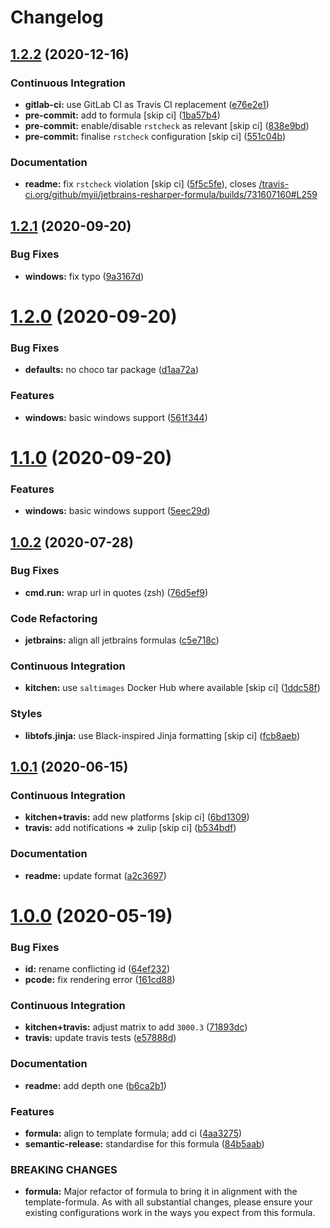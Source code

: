 # Changelog

## [1.2.2](https://github.com/saltstack-formulas/jetbrains-resharper-formula/compare/v1.2.1...v1.2.2) (2020-12-16)


### Continuous Integration

* **gitlab-ci:** use GitLab CI as Travis CI replacement ([e76e2e1](https://github.com/saltstack-formulas/jetbrains-resharper-formula/commit/e76e2e193498d6166bd9f05fca7f3619f450a8ab))
* **pre-commit:** add to formula [skip ci] ([1ba57b4](https://github.com/saltstack-formulas/jetbrains-resharper-formula/commit/1ba57b48f74db260202050a4edb35516a8fa4267))
* **pre-commit:** enable/disable `rstcheck` as relevant [skip ci] ([838e9bd](https://github.com/saltstack-formulas/jetbrains-resharper-formula/commit/838e9bd6f2756af32120304da64296263ccae207))
* **pre-commit:** finalise `rstcheck` configuration [skip ci] ([551c04b](https://github.com/saltstack-formulas/jetbrains-resharper-formula/commit/551c04b4b33f36f289b7e837c0396f34c5f95a83))


### Documentation

* **readme:** fix `rstcheck` violation [skip ci] ([5f5c5fe](https://github.com/saltstack-formulas/jetbrains-resharper-formula/commit/5f5c5fe1adb68e447773a523f4555827e6d17f24)), closes [/travis-ci.org/github/myii/jetbrains-resharper-formula/builds/731607160#L259](https://github.com//travis-ci.org/github/myii/jetbrains-resharper-formula/builds/731607160/issues/L259)

## [1.2.1](https://github.com/saltstack-formulas/jetbrains-resharper-formula/compare/v1.2.0...v1.2.1) (2020-09-20)


### Bug Fixes

* **windows:** fix typo ([9a3167d](https://github.com/saltstack-formulas/jetbrains-resharper-formula/commit/9a3167da26358e35a2c3433b897d99184aba241c))

# [1.2.0](https://github.com/saltstack-formulas/jetbrains-resharper-formula/compare/v1.1.0...v1.2.0) (2020-09-20)


### Bug Fixes

* **defaults:** no choco tar package ([d1aa72a](https://github.com/saltstack-formulas/jetbrains-resharper-formula/commit/d1aa72adebb7feb57d6e10d2646a5e7b71645894))


### Features

* **windows:** basic windows support ([561f344](https://github.com/saltstack-formulas/jetbrains-resharper-formula/commit/561f344e97521030c01c4995fd813108e9da0f6e))

# [1.1.0](https://github.com/saltstack-formulas/jetbrains-resharper-formula/compare/v1.0.2...v1.1.0) (2020-09-20)


### Features

* **windows:** basic windows support ([5eec29d](https://github.com/saltstack-formulas/jetbrains-resharper-formula/commit/5eec29d9a7a7d5c0eccd82d1dbe9db28ad90b8d2))

## [1.0.2](https://github.com/saltstack-formulas/jetbrains-resharper-formula/compare/v1.0.1...v1.0.2) (2020-07-28)


### Bug Fixes

* **cmd.run:** wrap url in quotes (zsh) ([76d5ef9](https://github.com/saltstack-formulas/jetbrains-resharper-formula/commit/76d5ef913bf6ae32406008d95efc6f34154836fd))


### Code Refactoring

* **jetbrains:** align all jetbrains formulas ([c5e718c](https://github.com/saltstack-formulas/jetbrains-resharper-formula/commit/c5e718c197aa0d3aefff72a8853024a9a33ec8ef))


### Continuous Integration

* **kitchen:** use `saltimages` Docker Hub where available [skip ci] ([1ddc58f](https://github.com/saltstack-formulas/jetbrains-resharper-formula/commit/1ddc58f142742a3464982b1bc4f776b28dcffdf1))


### Styles

* **libtofs.jinja:** use Black-inspired Jinja formatting [skip ci] ([fcb8aeb](https://github.com/saltstack-formulas/jetbrains-resharper-formula/commit/fcb8aebefea5c66e24416153c1d54360a3b3ea0f))

## [1.0.1](https://github.com/saltstack-formulas/jetbrains-resharper-formula/compare/v1.0.0...v1.0.1) (2020-06-15)


### Continuous Integration

* **kitchen+travis:** add new platforms [skip ci] ([6bd1309](https://github.com/saltstack-formulas/jetbrains-resharper-formula/commit/6bd1309892f852e1a0a365c3b2b8ee244884ce27))
* **travis:** add notifications => zulip [skip ci] ([b534bdf](https://github.com/saltstack-formulas/jetbrains-resharper-formula/commit/b534bdfea9a02e455f677a43707b1f78fff644b5))


### Documentation

* **readme:** update format ([a2c3697](https://github.com/saltstack-formulas/jetbrains-resharper-formula/commit/a2c3697a968d7164c6cc960d721c4547006fe4e3))

# [1.0.0](https://github.com/saltstack-formulas/jetbrains-resharper-formula/compare/v0.1.0...v1.0.0) (2020-05-19)


### Bug Fixes

* **id:** rename conflicting id ([64ef232](https://github.com/saltstack-formulas/jetbrains-resharper-formula/commit/64ef23266e0362f783af02aa7737d661f3feabf8))
* **pcode:** fix rendering error ([161cd88](https://github.com/saltstack-formulas/jetbrains-resharper-formula/commit/161cd883ed07953337f2c072c831cf674765d13c))


### Continuous Integration

* **kitchen+travis:** adjust matrix to add `3000.3` ([71893dc](https://github.com/saltstack-formulas/jetbrains-resharper-formula/commit/71893dcb0bf9266fd73e92b4ad1464ef17f78eda))
* **travis:** update travis tests ([e57888d](https://github.com/saltstack-formulas/jetbrains-resharper-formula/commit/e57888d5ea63b70d2131692ba4f4f2c7d1455e0b))


### Documentation

* **readme:** add depth one ([b6ca2b1](https://github.com/saltstack-formulas/jetbrains-resharper-formula/commit/b6ca2b1ad0ad3c6237374822246aa575ca8bc583))


### Features

* **formula:** align to template formula; add ci ([4aa3275](https://github.com/saltstack-formulas/jetbrains-resharper-formula/commit/4aa327550d789b5af37ef915d0c7c172bed5d83a))
* **semantic-release:** standardise for this formula ([84b5aab](https://github.com/saltstack-formulas/jetbrains-resharper-formula/commit/84b5aab25b1aa8b6a3c5b86893c5c2ebd11240e6))


### BREAKING CHANGES

* **formula:** Major refactor of formula to bring it in alignment with the
template-formula. As with all substantial changes, please ensure your
existing configurations work in the ways you expect from this formula.
